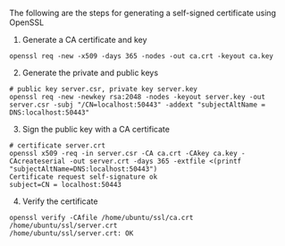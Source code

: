 The following are the steps for generating a self-signed certificate using OpenSSL

1. Generate a CA certificate and key
```
openssl req -new -x509 -days 365 -nodes -out ca.crt -keyout ca.key
```

2. Generate the private and public keys
```
# public key server.csr, private key server.key
openssl req -new -newkey rsa:2048 -nodes -keyout server.key -out server.csr -subj "/CN=localhost:50443" -addext "subjectAltName = DNS:localhost:50443"
```

3. Sign the public key with a CA certificate
```
# certificate server.crt
openssl x509 -req -in server.csr -CA ca.crt -CAkey ca.key -CAcreateserial -out server.crt -days 365 -extfile <(printf "subjectAltName=DNS:localhost:50443")
Certificate request self-signature ok
subject=CN = localhost:50443
```

4. Verify the certificate
```
openssl verify -CAfile /home/ubuntu/ssl/ca.crt /home/ubuntu/ssl/server.crt
/home/ubuntu/ssl/server.crt: OK
```